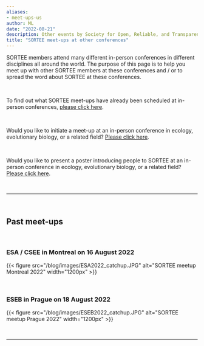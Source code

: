 ```yaml
---
aliases:
- meet-ups-us
author: ML
date: "2022-08-21"
description: Other events by Society for Open, Reliable, and Transparent Ecology and Evolutionary biology (SORTEE)
title: "SORTEE meet-ups at other conferences"
---
```


SORTEE members attend many different in-person conferences in different disciplines all around the world. The purpose of this page is to help you meet up with other SORTEE members at these conferences and / or to spread the word about SORTEE 
at these conferences.

&nbsp;

To find out what SORTEE meet-ups have already been scheduled at in-person conferences, [please click here](https://docs.google.com/spreadsheets/d/1QfzSdTNzRR-gbILW2BNqrQTpWIjduR-7Jtw2lataGbk/edit?usp=sharing).

&nbsp;

Would you like to initiate a meet-up at an in-person conference in ecology, evolutionary biology, or a related field? [Please click here](https://forms.gle/rEXRYNoCXWBDFiLPA). 

&nbsp;

Would you like to present a poster introducing people to SORTEE at an in-person conference in ecology, evolutionary biology, or a related field? [Please click here](https://forms.gle/rEXRYNoCXWBDFiLPA).

&nbsp;  

---

&nbsp;

## Past meet-ups   

&nbsp;  

### ESA / CSEE in Montreal on 16 August 2022

{{< figure src="/blog/images/ESA2022_catchup.JPG" alt="SORTEE meetup Montreal 2022" width="1200px" >}}

&nbsp;  

### ESEB in Prague on 18 August 2022

{{< figure src="/blog/images/ESEB2022_catchup.JPG" alt="SORTEE meetup Prague 2022" width="1200px" >}}

&nbsp;  

---

&nbsp;
